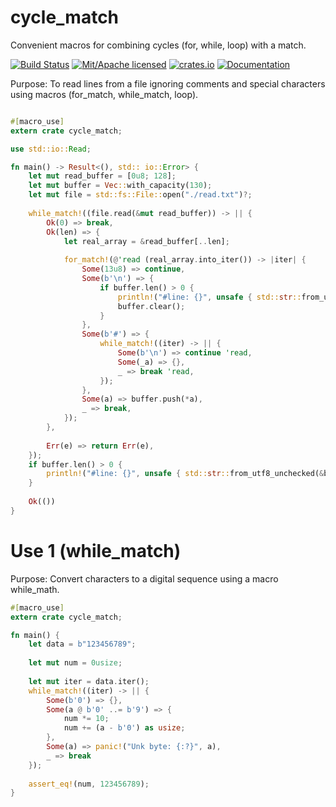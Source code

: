 # cycle_match
Convenient macros for combining cycles (for, while, loop) with a match.

[![Build Status](https://travis-ci.org/clucompany/cycle_match.svg?branch=master)](https://travis-ci.org/clucompany/cycle_match)
[![Mit/Apache licensed](https://img.shields.io/badge/license-MIT%2FApache--2.0-blue)](./LICENSE)
[![crates.io](http://meritbadge.herokuapp.com/cycle_match)](https://crates.io/crates/cycle_match)
[![Documentation](https://docs.rs/cycle_match/badge.svg)](https://docs.rs/cycle_match)

Purpose: To read lines from a file ignoring comments and special characters using macros (for_match, while_match, loop).

```rust

#[macro_use]
extern crate cycle_match;

use std::io::Read;

fn main() -> Result<(), std:: io::Error> {
	let mut read_buffer = [0u8; 128];
	let mut buffer = Vec::with_capacity(130);
	let mut file = std::fs::File::open("./read.txt")?;
	
	while_match!((file.read(&mut read_buffer)) -> || {
		Ok(0) => break,
		Ok(len) => {
			let real_array = &read_buffer[..len];
			
			for_match!(@'read (real_array.into_iter()) -> |iter| {
				Some(13u8) => continue,
				Some(b'\n') => {
					if buffer.len() > 0 {
						println!("#line: {}", unsafe { std::str::from_utf8_unchecked(&buffer) });
						buffer.clear();
					}
				},
				Some(b'#') => {
					while_match!((iter) -> || {
						Some(b'\n') => continue 'read,
						Some(_a) => {},
						_ => break 'read,
					});
				},
				Some(a) => buffer.push(*a),
				_ => break,
			});
		},
		
		Err(e) => return Err(e),
	});
	if buffer.len() > 0 {
		println!("#line: {}", unsafe { std::str::from_utf8_unchecked(&buffer) });
	}
	
	Ok(())
}
```

# Use 1 (while_match)

Purpose: Convert characters to a digital sequence using a macro while_math.

```rust
#[macro_use]
extern crate cycle_match;

fn main() {
	let data = b"123456789";
	
	let mut num = 0usize;
	
	let mut iter = data.iter();
	while_match!((iter) -> || {
		Some(b'0') => {},
		Some(a @ b'0' ..= b'9') => {
			num *= 10;
			num += (a - b'0') as usize;
		},
		Some(a) => panic!("Unk byte: {:?}", a),
		_ => break
	});
	
	assert_eq!(num, 123456789);
}
```

